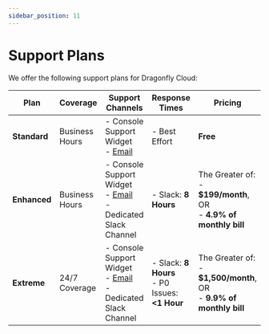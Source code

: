 ```yaml
---
sidebar_position: 11
---
```


# Support Plans

We offer the following support plans for Dragonfly Cloud:

| Plan         | Coverage       | Support Channels                                                                                            | Response Times                                       | Pricing                                                                         |
|--------------|----------------|-------------------------------------------------------------------------------------------------------------|------------------------------------------------------|---------------------------------------------------------------------------------|
| **Standard** | Business Hours | - Console Support Widget  <br /> - [Email](mailto:support@dragonflydb.io)                                   | - Best Effort                                        | **Free**                                                                        |
| **Enhanced** | Business Hours | - Console Support Widget  <br /> - [Email](mailto:support@dragonflydb.io)  <br /> - Dedicated Slack Channel | - Slack: **8 Hours**                                 | The Greater of: <br /> - **$199/month**, OR <br /> - **4.9% of monthly bill**   |
| **Extreme**  | 24/7 Coverage  | - Console Support Widget  <br /> - [Email](mailto:support@dragonflydb.io)  <br /> - Dedicated Slack Channel | - Slack: **8 Hours** <br /> - P0 Issues: **<1 Hour** | The Greater of: <br /> - **$1,500/month**, OR <br /> - **9.9% of monthly bill** |
